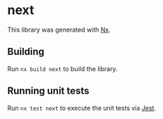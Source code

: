 # next

This library was generated with [Nx](https://nx.dev).

## Building

Run `nx build next` to build the library.

## Running unit tests

Run `nx test next` to execute the unit tests via [Jest](https://jestjs.io).
